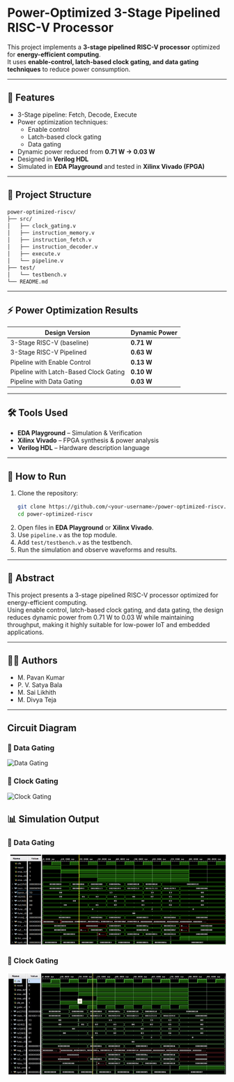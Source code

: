 # Power-Optimized 3-Stage Pipelined RISC-V Processor

This project implements a **3-stage pipelined RISC-V processor** optimized for **energy-efficient computing**.  
It uses **enable-control, latch-based clock gating, and data gating techniques** to reduce power consumption.

---

## 🔑 Features
- 3-Stage pipeline: Fetch, Decode, Execute
- Power optimization techniques:
  - Enable control
  - Latch-based clock gating
  - Data gating
- Dynamic power reduced from **0.71 W → 0.03 W**
- Designed in **Verilog HDL**
- Simulated in **EDA Playground** and tested in **Xilinx Vivado (FPGA)**

---

## 📁 Project Structure
```
power-optimized-riscv/
├── src/
│   ├── clock_gating.v
│   ├── instruction_memory.v
│   ├── instruction_fetch.v
│   ├── instruction_decoder.v
│   ├── execute.v
│   └── pipeline.v
├── test/
│   └── testbench.v
└── README.md
```

---

## ⚡ Power Optimization Results

| Design Version                          | Dynamic Power |
|-----------------------------------------|---------------|
| 3-Stage RISC-V (baseline)               | **0.71 W**    |
| 3-Stage RISC-V Pipelined                | **0.63 W**    |
| Pipeline with Enable Control            | **0.13 W**    |
| Pipeline with Latch-Based Clock Gating  | **0.10 W**    |
| Pipeline with Data Gating               | **0.03 W**    |

---

## 🛠 Tools Used
- **EDA Playground** – Simulation & Verification
- **Xilinx Vivado** – FPGA synthesis & power analysis
- **Verilog HDL** – Hardware description language

---

## 🚀 How to Run
1. Clone the repository:
   ```bash
   git clone https://github.com/<your-username>/power-optimized-riscv.git
   cd power-optimized-riscv
   ```
2. Open files in **EDA Playground** or **Xilinx Vivado**.
3. Use `pipeline.v` as the top module.
4. Add `test/testbench.v` as the testbench.
5. Run the simulation and observe waveforms and results.

---

## 📖 Abstract
This project presents a 3-stage pipelined RISC-V processor optimized for energy-efficient computing.  
Using enable control, latch-based clock gating, and data gating, the design reduces dynamic power from 0.71 W to 0.03 W while maintaining throughput, making it highly suitable for low-power IoT and embedded applications.

---

## 👨‍💻 Authors
- M. Pavan Kumar  
- P. V. Satya Bala  
- M. Sai Likhith  
- M. Divya Teja  

---

## Circuit Diagram
### 🔹 Data Gating
![Data Gating](src/images/pipeline_data_gating.png)

### 🔹 Clock Gating
![Clock Gating](src/images/pipeline_clock_gating.png)

## 📊 Simulation Output

### 🔹 Data Gating
![Data Gating](src/images/Data_gating.png)

### 🔹 Clock Gating
![Clock Gating](src/images/clock_gating.png)


